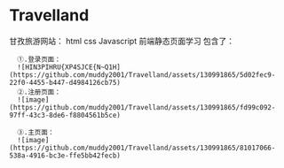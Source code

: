 # Travelland
甘孜旅游网站：
html css Javascript 前端静态页面学习
  包含了：
  
      ①.登录页面：
      ![HIN3PIHRU{XP4SJCE{N~Q1H](https://github.com/muddy2001/Travelland/assets/130991865/5d02fec9-22f0-4455-b447-d4984126cb75)
      ②.注册页面：
      ![image](https://github.com/muddy2001/Travelland/assets/130991865/fd99c092-97ff-43c3-8de6-f8804561b5ce)

      ③.主页面：
      ![image](https://github.com/muddy2001/Travelland/assets/130991865/81017066-538a-4916-bc3e-ffe5bb42fecb)

